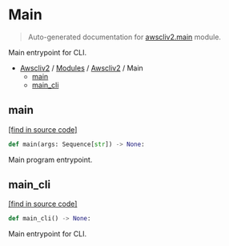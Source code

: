 # Main

> Auto-generated documentation for [awscliv2.main](https://github.com/vemel/awscliv2/blob/main/awscliv2/main.py) module.

Main entrypoint for CLI.

- [Awscliv2](../README.md#aws-cli-v2-for-python-) / [Modules](../MODULES.md#awscliv2-modules) / [Awscliv2](index.md#awscliv2) / Main
    - [main](#main)
    - [main_cli](#main_cli)

## main

[[find in source code]](https://github.com/vemel/awscliv2/blob/main/awscliv2/main.py#L14)

```python
def main(args: Sequence[str]) -> None:
```

Main program entrypoint.

## main_cli

[[find in source code]](https://github.com/vemel/awscliv2/blob/main/awscliv2/main.py#L54)

```python
def main_cli() -> None:
```

Main entrypoint for CLI.
